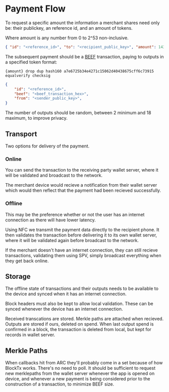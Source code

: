 # Payment Flow

To request a specific amount the information a merchant shares need only be: their publickey, an reference id, and an amount of tokens.

Where amount is any number from 0 to 2^53 non-inclusive.

```json
{ "id": "<reference_id>", "to": "<recipient_public_key>", "amount": 14389742 }
```

The subsequent payment should be a [BEEF](https://brc.dev/62) transaction, paying to outputs in a specified token format:

```
{amount} drop dup hash160 a7e6725b34e4271c15062d40438675cff6c73915 equalverify checksig
```

```json
{
    "id": "<reference_id>",
    "beef": "<beef_transaction_hex>",
    "from": "<sender_public_key>",
}
```

The number of outputs should be random, between 2 minimum and 18 maximum, to improve privacy.

## Transport

Two options for delivery of the payment.

### Online
You can send the transaction to the receiving party wallet server, where it will be validated and broadcast to the network.

The merchant device would recieve a notification from their wallet server which would then reflect that the payment had been recieved successfully.

### Offline
This may be the preference whether or not the user has an internet connection as there will have lower latency.

Using NFC we transmit the payment data directly to the recipient phone. It then validates the transaction before delivering it to its own wallet server, where it will be validated again before broadcast to the network.

If the merchant doesn't have an internet connection, they can still recieve transactions, validating them using SPV, simply broadcast everything when they get back online.

## Storage
The offline state of transactions and their outputs needs to be available to the device and synced when it has an internet connection.

Block headers must also be kept to allow local validation. These can be synced whenever the device has an internet connection.

Received transcations are stored. Merkle paths are attached when recieved. Outputs are stored if ours, deleted on spend. When last output spend is confirmed in a block, the transaction is deleted from local, but kept for records in wallet server.

## Merkle Paths
When callbacks hit from ARC they'll probably come in a set because of how BlockTx works. There's no need to poll. It should be sufficient to request new merklepaths from the wallet server whenever the app is opened on device, and whenever a new payment is being considered prior to the construction of a transaction, to minimize BEEF size.